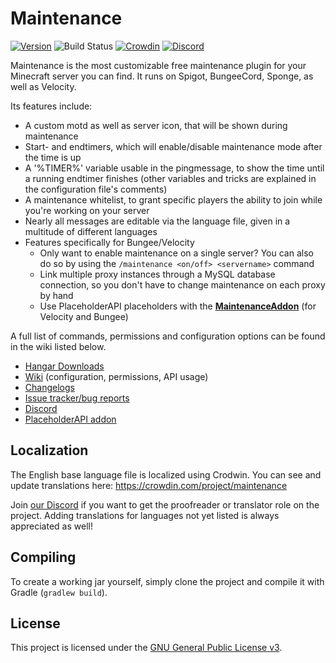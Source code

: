 # Maintenance
[![Version](https://img.shields.io/github/release/kennytv/Maintenance.svg)](https://github.com/kennytv/Maintenance/releases)
![Build Status](https://github.com/kennytv/Maintenance/workflows/Build/badge.svg)
[![Crowdin](https://badges.crowdin.net/maintenance/localized.svg)](https://crowdin.com/project/maintenance)
[![Discord](https://img.shields.io/discord/489135856284729384.svg?label=Discord&logo=discord&logoColor=fff)](https://discord.gg/vGCUzHq)

Maintenance is the most customizable free maintenance plugin for your Minecraft server you can find. It runs on Spigot, BungeeCord, Sponge, as well as Velocity.

Its features include:
* A custom motd as well as server icon, that will be shown during maintenance
* Start- and endtimers, which will enable/disable maintenance mode after the time is up
* A '%TIMER%' variable usable in the pingmessage, to show the time until a running endtimer finishes (other variables and tricks are explained in the configuration file's comments)
* A maintenance whitelist, to grant specific players the ability to join while you're working on your server
* Nearly all messages are editable via the language file, given in a multitude of different languages
* Features specifically for Bungee/Velocity
  * Only want to enable maintenance on a single server? You can also do so by using the `/maintenance <on/off> <servername>` command
  * Link multiple proxy instances through a MySQL database connection, so you don't have to change maintenance on each proxy by hand
  * Use PlaceholderAPI placeholders with the [**MaintenanceAddon**](https://hangar.papermc.io/kennytv/MaintenanceAddon) (for Velocity and Bungee)

A full list of commands, permissions and configuration options can be found in the wiki listed below.
* [Hangar Downloads](https://hangar.papermc.io/kennytv/Maintenance)
* [Wiki](https://github.com/kennytv/Maintenance/wiki) (configuration, permissions, API usage)
* [Changelogs](https://github.com/kennytv/Maintenance/blob/master/.github/CHANGELOG.md)
* [Issue tracker/bug reports](https://github.com/kennytv/Maintenance/issues)
* [Discord](https://discord.gg/vGCUzHq)
* [PlaceholderAPI addon](https://hangar.papermc.io/kennytv/MaintenanceAddon)


## Localization
The English base language file is localized using Crodwin. You can see and update translations here: https://crowdin.com/project/maintenance

Join [our Discord](https://discord.gg/vGCUzHq) if you want to get the proofreader or translator role on the project.
Adding translations for languages not yet listed is always appreciated as well!

## Compiling
To create a working jar yourself, simply clone the project and compile it with Gradle (`gradlew build`).

## License
This project is licensed under the [GNU General Public License v3](LICENSE.txt).
